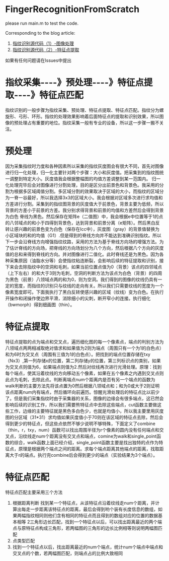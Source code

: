 # FingerRecognitionFromScratch

please run main.m to test the code.

Corresponding to the blog article:
1. [指纹识别源代码（1）-图像处理](https://blog.csdn.net/MrCharles/article/details/79292496)
2. [指纹识别源代码（2）-特征点提取](https://blog.csdn.net/MrCharles/article/details/79300671)

如果有任何问题请在Issues中提出

# 指纹采集----》预处理----》特征点提取----》特征点匹配


指纹识别的一般步骤为指纹采集、预处理、特征点提取、特征点匹配。指纹分为螺旋形、弓形、环形。指纹的处理效果影响着后面特征点的提取和识别效果，所以图像的预处理占有重要的地位。指纹采集一般有专业的设备，所以这一步骤一搬不关注。
# 预处理
因为采集指纹时力度和各种因素所以采集的指纹灰度图会有很大不同，首先对图像进行归一化处理，归一化主要针对两个步骤：大小和灰度值。把采集到的指纹图统一调整到特定大小。灰度值我会根据整幅图的均值方差调整到某一范围内。
归一化处理完毕后会对图像进行分割处理，目的是区分出前景色和背景色。我采用的分割为根据多区域阈值分割。多区域分割的效果取决于区域的大小，而指纹的区域分为一脊一谷最好，所以我选择3x3的区域大小。我会根据对区域多次进行求均值和方差进行分割。采集到的指纹图背景的灰度值大于前景色，背景主要为低频，所以背景的方差小于前景的方差。我分别求得背景和前景的均值和方差然后会得到背景为白色 脊线为黑色。然后保存在矩阵e（二值图）中，我会根据e中位置等于1的点的八邻域点的和小于四得到背景色，达到背景和前景分离（e矩阵）。然后黑白反转让感兴趣的前景色变为白色（保存在Icc中），灰度图（gray）的背景值替换为小区域块的和的均值（G1）.但是得到的脊线方向并不能达到准确识别指纹。所以下一步会沿脊线方向增强指纹纹路，采用的方法为基于脊线方向场的增强方法。为了估计脊线的方向场，把脊线的方向场划分为八个方向，然后根据八个方向的灰度值的总和来得到脊线的方向。并对图像进行二值化。此时脊线还是为黑色。因为各种采集原因（油脂水分等）会使指纹粘连断裂，会影响后续的特征提取和识别，接下来会去除指纹中的空洞和毛刺，如果当前位置点值为0（背景）该点的四邻域点（上下左右）的和大于3则为毛刺，空洞的判断方法为该点为白色（背景）的四周为黑色（前景）八领域点两的和为0，则为空洞。我们得到的图像的纹线仍具有一定的宽度，而指纹的识别只与纹线的走向有关。所以我们只需要纹线的宽度为一个像素宽度即可。下面我执行了黑白反转使感兴趣的区域（纹线）变为白色。在执行开操作和闭操作使边界平滑，消除细小的尖刺，断开窄小的连接。执行细化（bwmorph）得到细画图（thin）。
# 特征点提取
特征点提取的点为端点和交叉点，遍历细化图的每一个像素点，端点的判别方法为八领域点两两相减取绝对值求和如果值为2则为端点（周围只有一个为1的白色点）和为6时为交叉点（周围有三值为1的白色点）。把找到的端点位置存储在txy（Nx3）,第一列存储x的位置，第二列存储y的位置，第三列标识点的类别，如果为交叉点则值为6，如果端点则值为2.然后对纹线再次进行光滑处理。原理：找到每个端点，使其沿着纹线的方向移动五个像素，如果在五个像素之内遇到交叉点则此点为毛刺，去除此点。判断离端点num个距离内是否有另一个端点的函数为walk判断的主要方法先将该点置为0然后根据八领域点和；和为0或大于2则证明该点距离num内有端点，然后循环向前遍历。惊醒光滑处理后的特征点比以前少了。但是我们采集指纹时由于采集器的关系，图像的边缘会有很多端点，这已然会影响后续的识别工作，所以我们需要熊特征点中去除这些端点，cut函数主要做这些工作，边缘的主要特征就是黑色多白色少，也就是均值小，所以我主要里用灰度图的分区域（31*31）求均值如果灰度值小于70则在该区域的特征点去除，然后会得到更少的特征点，但这些点依然不够少说明不够特殊，下面定义了combine（thin，r，txy，num）函数可以找出周围半径为r个像素的圆内没有任何端点和交叉点，沿纹线走num个距离没有交叉点和端点，comine为walk和single_point函数的综合，walk函数上面已经介绍，single_point函数主要是找出独特的点作为特征点，原理是根据两个端点之间的距离。求每个端点距离其他端点的距离，找取距离大于r的端点。执行完combine后会得到更少的端点（实验结果为3个端点）。
# 特征点匹配
特征点匹配主要采用三个方法
1.	根据距离判断
找到某一个特征点，从该特征点沿着纹线走num个距离，并计算出每走一步距离该特征点的距离，最后会得到哟个装有长度信息的数组，如果两幅指纹相同则他们含有相同的特征点而且得到的数组对应的位置的数据基本相等
2三角形边长匹配，找到一个特征点以后，可以找出距离最近的两个端点与原特征点构成三角形，若两幅图的三角形的边长比例相等则说明两幅图匹配
3.	点类型匹配
4.	找到一个特征点以后，找出距离最近的num个端点，统计num个端点中端点和交叉点的个数，若两幅图匹配，则端点占的比例大致相同
